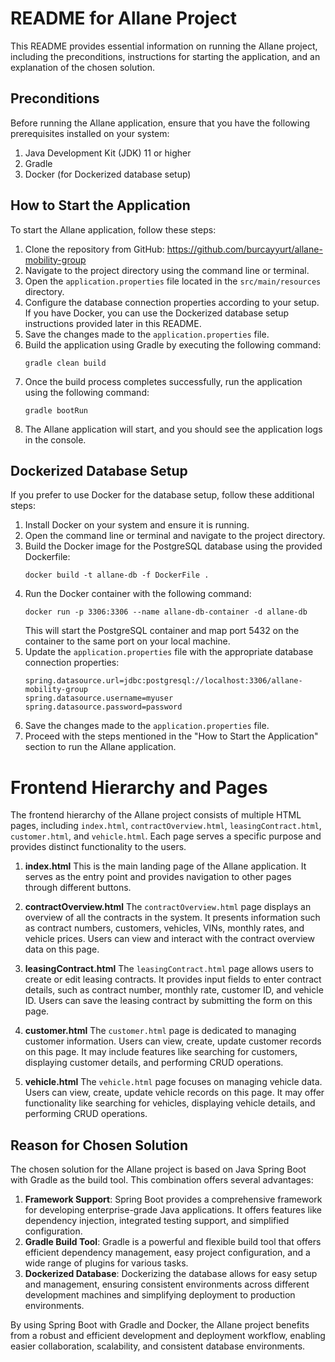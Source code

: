 README for Allane Project
=========================

This README provides essential information on running the Allane project, including the preconditions, instructions for starting the application, and an explanation of the chosen solution.

Preconditions
--------------
Before running the Allane application, ensure that you have the following prerequisites installed on your system:

1. Java Development Kit (JDK) 11 or higher
2. Gradle
3. Docker (for Dockerized database setup)

How to Start the Application
----------------------------
To start the Allane application, follow these steps:

1. Clone the repository from GitHub: https://github.com/burcayyurt/allane-mobility-group
2. Navigate to the project directory using the command line or terminal.
3. Open the `application.properties` file located in the `src/main/resources` directory.
4. Configure the database connection properties according to your setup. If you have Docker, you can use the Dockerized database setup instructions provided later in this README.
5. Save the changes made to the `application.properties` file.
6. Build the application using Gradle by executing the following command:
   ```
   gradle clean build
   ```
7. Once the build process completes successfully, run the application using the following command:
   ```
   gradle bootRun
   ```
8. The Allane application will start, and you should see the application logs in the console.

Dockerized Database Setup
-------------------------
If you prefer to use Docker for the database setup, follow these additional steps:

1. Install Docker on your system and ensure it is running.
2. Open the command line or terminal and navigate to the project directory.
3. Build the Docker image for the PostgreSQL database using the provided Dockerfile:
   ```
   docker build -t allane-db -f DockerFile .
   ```
4. Run the Docker container with the following command:
   ```
   docker run -p 3306:3306 --name allane-db-container -d allane-db
   ```
   This will start the PostgreSQL container and map port 5432 on the container to the same port on your local machine.
5. Update the `application.properties` file with the appropriate database connection properties:
   ```
   spring.datasource.url=jdbc:postgresql://localhost:3306/allane-mobility-group
   spring.datasource.username=myuser
   spring.datasource.password=password
   ```
6. Save the changes made to the `application.properties` file.
7. Proceed with the steps mentioned in the "How to Start the Application" section to run the Allane application.

Frontend Hierarchy and Pages
============================

The frontend hierarchy of the Allane project consists of multiple HTML pages, including `index.html`, `contractOverview.html`, `leasingContract.html`, `customer.html`, and `vehicle.html`. Each page serves a specific purpose and provides distinct functionality to the users.

1. **index.html**
   This is the main landing page of the Allane application. It serves as the entry point and provides navigation to other pages through different buttons.

2. **contractOverview.html**
   The `contractOverview.html` page displays an overview of all the contracts in the system. It presents information such as contract numbers, customers, vehicles, VINs, monthly rates, and vehicle prices. Users can view and interact with the contract overview data on this page.

3. **leasingContract.html**
   The `leasingContract.html` page allows users to create or edit leasing contracts. It provides input fields to enter contract details, such as contract number, monthly rate, customer ID, and vehicle ID. Users can save the leasing contract by submitting the form on this page.

4. **customer.html**
   The `customer.html` page is dedicated to managing customer information. Users can view, create, update customer records on this page. It may include features like searching for customers, displaying customer details, and performing CRUD operations.

5. **vehicle.html**
   The `vehicle.html` page focuses on managing vehicle data. Users can view, create, update vehicle records on this page. It may offer functionality like searching for vehicles, displaying vehicle details, and performing CRUD operations.

Reason for Chosen Solution
--------------------------
The chosen solution for the Allane project is based on Java Spring Boot with Gradle as the build tool. This combination offers several advantages:

1. **Framework Support**: Spring Boot provides a comprehensive framework for developing enterprise-grade Java applications. It offers features like dependency injection, integrated testing support, and simplified configuration.
2. **Gradle Build Tool**: Gradle is a powerful and flexible build tool that offers efficient dependency management, easy project configuration, and a wide range of plugins for various tasks.
3. **Dockerized Database**: Dockerizing the database allows for easy setup and management, ensuring consistent environments across different development machines and simplifying deployment to production environments.

By using Spring Boot with Gradle and Docker, the Allane project benefits from a robust and efficient development and deployment workflow, enabling easier collaboration, scalability, and consistent database environments.